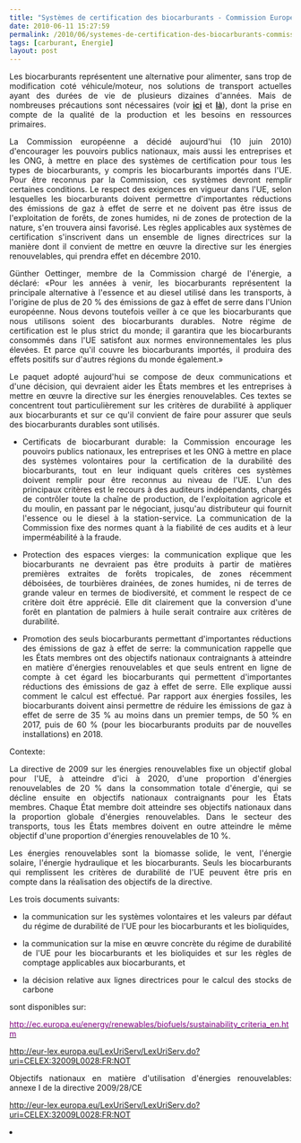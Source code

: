 ```yaml
---
title: "Systèmes de certification des biocarburants - Commission Européenne"
date: 2010-06-11 15:27:59
permalink: /2010/06/systemes-de-certification-des-biocarburants-commission-europeenne.html
tags: [carburant, Energie]
layout: post
---
```


<p align="justify" class="A_Standard__34__20_Chapeau"><span class="A__T6">Les biocarburants représentent une alternative pour alimenter, sans trop de modification coté véhicule/moteur, nos solutions de transport actuelles ayant des durées de vie de plusieurs dizaines d'années. Mais de nombreuses précautions sont nécessaires (voir <strong><a href="https://gabrielplassat.github.io/transportsdufutur/2010/06/matieres-premieres-grands-changements-et-nouvelles-faiblesses.html" target="_blank">ici</a></strong> et <strong><a href="https://gabrielplassat.github.io/transportsdufutur/2010/03/les-energies.html" target="_blank">là</a></strong>), dont la prise en compte de la qualité de la production et les besoins en ressources primaires. </span></p> <p align="justify" class="A_Standard__34__20_Chapeau"><span class="A__T6">La Commission européenne a décidé aujourd'hui (10 juin 2010) d'encourager les pouvoirs publics nationaux, mais aussi les entreprises et les ONG, à mettre en place des systèmes de certification pour tous les types de biocarburants, y compris les biocarburants importés dans l'UE.</span><span class="A__T6"> Pour être reconnus par la Commission, ces systèmes devront remplir certaines conditions. Le respect des exigences en vigueur dans l'UE, selon lesquelles les biocarburants doivent permettre d'importantes réductions des émissions de gaz à effet de serre et ne doivent pas être issus de l'exploitation de forêts, de zones humides, ni de zones de protection de la nature, s'en trouvera ainsi favorisé. Les règles applicables aux systèmes de certification s'inscrivent dans un ensemble de lignes directrices sur la manière dont il convient de mettre en œuvre la directive sur les énergies renouvelables, qui prendra effet en décembre 2010. </span></p> <p align="justify" class="A_Standard__34__20_Chapeau"><span class="A__T6"> </span></p>  <!--more-->  <p align="justify" class="A___35__20_Normal"><span class="A__T6">Günther Oettinger, membre de la Commission chargé de l'énergie, a déclaré:</span><span class="A__T5"> «Pour les années à venir, les biocarburants représentent la principale alternative à l'essence et au diesel utilisé dans les transports, à l'origine de plus de 20 % des émissions de gaz à effet de serre dans l'Union européenne. Nous devons toutefois veiller à ce que les biocarburants que nous utilisons soient des biocarburants durables. Notre régime de certification est le plus strict du monde; il garantira que les biocarburants consommés dans l'UE satisfont aux normes environnementales les plus élevées. Et parce qu'il couvre les biocarburants importés, il produira des effets positifs sur d'autres régions du monde également.»</span></p> <p align="justify" class="A___35__20_Normal"><span class="A__T6">Le paquet adopté aujourd'hui se compose de deux communications et d'une décision, qui devraient aider les États membres et les entreprises à mettre en œuvre la directive sur les énergies renouvelables.</span><span class="A__T6"> Ces textes se concentrent tout particulièrement sur les critères de durabilité à appliquer aux biocarburants et sur ce qu'il convient de faire pour assurer que seuls des biocarburants durables sont utilisés.</span></p> <ul class="A__WW8Num4_1"> <li> <p align="justify" class="A_Texte_20_1_Tiret_20_1"><span class="A__T7">Certificats de biocarburant durable</span><span class="A__T6">: la Commission encourage les pouvoirs publics nationaux, les entreprises et les ONG à mettre en place des systèmes volontaires pour la certification de la durabilité des biocarburants, tout en leur indiquant quels critères ces systèmes doivent remplir pour être reconnus au niveau de l'UE. L'un des principaux critères est le recours à des auditeurs indépendants, chargés de contrôler toute la chaîne de production, de l'exploitation agricole et du moulin, en passant par le négociant, jusqu'au distributeur qui fournit l'essence ou le diesel à la station-service. La communication de la Commission fixe des normes quant à la fiabilité de ces audits et à leur imperméabilité à la fraude.</span></p></li> <li> <p align="justify" class="A_Tiret_20_1_P8"><span class="A__T7">Protection des espaces vierges</span><span class="A__T6">: la communication explique que les biocarburants ne devraient pas être produits à partir de matières premières extraites de forêts tropicales, de zones récemment déboisées, de tourbières drainées, de zones humides, ni de terres de grande valeur en termes de biodiversité, et comment le respect de ce critère doit être apprécié. Elle dit clairement que la conversion d'une forêt en plantation de palmiers à huile serait contraire aux critères de durabilité.</span></p></li> <li> <p align="justify" class="A_Texte_20_1_Tiret_20_1"><span class="A__T7">Promotion des seuls biocarburants permettant d</span><span class="A__T6">'</span><span class="A__T7">importantes réductions des émissions de gaz à effet de serre</span><span class="A__T6">: la communication rappelle que les États membres ont des objectifs nationaux contraignants à atteindre en matière d'énergies renouvelables et que seuls entrent en ligne de compte à cet égard les biocarburants qui permettent d'</span><span class="A__T7">importantes réductions des émissions de gaz à effet de serre</span><span class="A__T6">. Elle explique aussi comment le calcul est effectué. Par rapport aux énergies fossiles, les biocarburants doivent ainsi permettre de réduire les émissions de gaz à effet de serre de 35 % au moins dans un premier temps, de 50 % en 2017, puis de 60 % (pour les biocarburants produits par de nouvelles installations) en 2018.</span></p></li> </ul> <p align="justify" class="A_Standard_Sous-titre_20_1"><span class="A__T6">Contexte:</span><span class="A__T6"> </span></p> <p align="justify" class="A___35__20_Normal"><span class="A__T6">La directive de 2009 sur les énergies renouvelables fixe un objectif global pour l'UE, à atteindre d'ici à 2020, d'une proportion d'énergies renouvelables de 20 % dans la consommation totale d'énergie, qui se décline ensuite en objectifs nationaux contraignants pour les États membres.</span><span class="A__T6"> Chaque État membre doit atteindre ses objectifs nationaux dans la proportion globale d'énergies renouvelables. Dans le secteur des transports, tous les États membres doivent en outre atteindre le même objectif d'une proportion d'énergies renouvelables de 10 %. </span></p> <p align="justify" class="A___35__20_Normal"><span class="A__T6">Les énergies renouvelables sont la biomasse solide, le vent, l'énergie solaire, l'énergie hydraulique et les biocarburants.</span><span class="A__T6"> Seuls les biocarburants qui remplissent les critères de durabilité de l'UE peuvent être pris en compte dans la réalisation des objectifs de la directive. </span></p> <p align="justify" class="A__35__20_Normal_P5">Les trois documents suivants:</p> <ul class="A__WW8Num4_1"> <li> <p align="justify" class="A_Tiret_20_1_P7">la communication sur les systèmes volontaires et les valeurs par défaut du régime de durabilité de l'UE pour les biocarburants et les bioliquides,</p></li> <li> <p align="justify" class="A_Tiret_20_1_P7">la communication sur la mise en œuvre concrète du régime de durabilité de l'UE pour les biocarburants et les bioliquides et sur les règles de comptage applicables aux biocarburants, et</p></li> <li> <p align="justify" class="A_Texte_20_1_Tiret_20_1"><span class="A__T6">la décision relative aux lignes directrices pour le calcul des stocks de carbone</span><span class="A__T6"> </span></p></li> </ul> <p align="justify" class="A__35__20_Normal_P6"><span class="A__T6">sont disponibles sur:</span><span class="A__T6"> </span></p> <p align="justify" class="A___35__20_Normal"><a href="http://ec.europa.eu/energy/renewables/biofuels/sustainability_criteria_en.htm"><span><font color="#810081">http://ec.europa.eu/energy/renewables/biofuels/sustainability_criteria_en.htm</font></span></a></p> <p align="justify" class="A___35__20_Normal"><span class="A__T6

">Directive 2009/28/CE du 23 avril 2009 relative à la promotion de l'utilisation de l'énergie produite à partir de sources renouvelables</span><span class="A__T6"> </span></p> <p align="justify" class="A___35__20_Normal"><a href="http://eur-lex.europa.eu/LexUriServ/LexUriServ.do?uri=CELEX:32009L0028:FR:NOT"><span><span class="A__T10">http://eur-lex.europa.eu/LexUriServ/LexUriServ.do?uri=CELEX:32009L0028:FR:NOT</span></span></a></p> <p align="justify" class="A___35__20_Normal"><span class="A__T6">Objectifs nationaux en matière d'utilisation d'énergies renouvelables:</span><span class="A__T6"> annexe I de la directive 2009/28/CE </span></p> <p align="justify" class="A___35__20_Normal"><a href="http://eur-lex.europa.eu/LexUriServ/LexUriServ.do?uri=CELEX:32009L0028:FR:NOT"><span><span class="A__T10">http://eur-lex.europa.eu/LexUriServ/LexUriServ.do?uri=CELEX:32009L0028:FR:NOT</span></span></a></p> <li></li>
